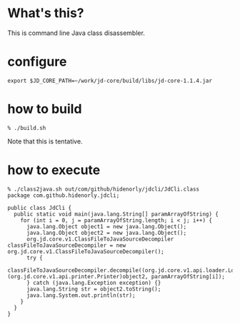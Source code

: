 # What's this?

This is command line Java class disassembler.

# configure

```
export $JD_CORE_PATH=~/work/jd-core/build/libs/jd-core-1.1.4.jar
```

# how to build

```
% ./build.sh
```

Note that this is tentative.


# how to execute

```
% ./class2java.sh out/com/github/hidenorly/jdcli/JdCli.class
package com.github.hidenorly.jdcli;

public class JdCli {
  public static void main(java.lang.String[] paramArrayOfString) {
    for (int i = 0, j = paramArrayOfString.length; i < j; i++) {
      java.lang.Object object1 = new java.lang.Object();
      java.lang.Object object2 = new java.lang.Object();
      org.jd.core.v1.ClassFileToJavaSourceDecompiler classFileToJavaSourceDecompiler = new org.jd.core.v1.ClassFileToJavaSourceDecompiler();
      try {
        classFileToJavaSourceDecompiler.decompile((org.jd.core.v1.api.loader.Loader)object1, (org.jd.core.v1.api.printer.Printer)object2, paramArrayOfString[i]);
      } catch (java.lang.Exception exception) {}
      java.lang.String str = object2.toString();
      java.lang.System.out.println(str);
    } 
  }
}
```
